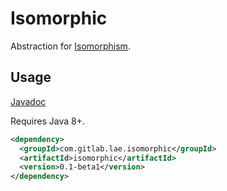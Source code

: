 # Isomorphic

Abstraction for [Isomorphism](https://en.wikipedia.org/wiki/Isomorphism).

## Usage

[Javadoc](https://lae.gitlab.io/java-isomorphic/)

Requires Java 8+.

```xml
<dependency>
  <groupId>com.gitlab.lae.isomorphic</groupId>
  <artifactId>isomorphic</artifactId>
  <version>0.1-beta1</version>
</dependency>
```
